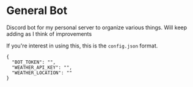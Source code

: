 # General Bot

Discord bot for my personal server to organize various things. Will keep adding as I think of improvements

If you're interest in using this, this is the `config.json` format.

```
{
  "BOT_TOKEN": "",
  "WEATHER_API_KEY": "",
  "WEATHER_LOCATION": ""
}
```